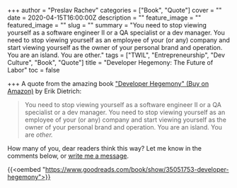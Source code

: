 +++
author = "Preslav Rachev"
categories = ["Book", "Quote"]
cover = ""
date = 2020-04-15T16:00:00Z
description = ""
feature_image = ""
featured_image = ""
slug = ""
summary = "You need to stop viewing yourself as a software engineer II or a QA specialist or a dev manager. You need to stop viewing yourself as an employee of your (or any) company and start viewing yourself as the owner of your personal brand and operation. You are an island. You are other."
tags = ["TWIL", "Entrepreneurship", "Dev Culture", "Book", "Quote"]
title = "Developer Hegemony: The Future of Labor"
toc = false

+++
A quote from the amazing book ["Developer Hegemony" (Buy on Amazon)](https://amzn.to/2Va55tn) by Erik Dietrich:

> You need to stop viewing yourself as a software engineer II or a QA specialist or a dev manager. You need to stop viewing yourself as an employee of your (or any) company and start viewing yourself as the owner of your personal brand and operation. You are an island. You are _other._

How many of you, dear readers think this way? Let me know in the comments below, or [write me a message](/contact). 

{{<oembed "https://www.goodreads.com/book/show/35051753-developer-hegemony">}}